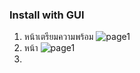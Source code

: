 ### Install with GUI

1. หน้าเตรียมความพร้อม
    ![page1](https://github.com/luffa/oracle19c-install/blob/main/image/Screenshot%202567-02-01%20at%2013.21.23.png)
2. หน้า
  ![page1](https://github.com/luffa/oracle19c-install/blob/main/image/Screenshot%202567-02-01%20at%2013.28.56.png)
3. 
